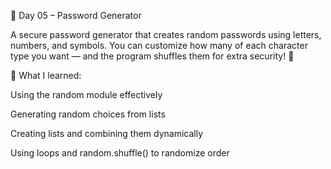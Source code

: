 🔐 Day 05 – Password Generator

A secure password generator that creates random passwords using letters, numbers, and symbols.
You can customize how many of each character type you want — and the program shuffles them for extra security! 🧩

🧠 What I learned:

Using the random module effectively

Generating random choices from lists

Creating lists and combining them dynamically

Using loops and random.shuffle() to randomize order
